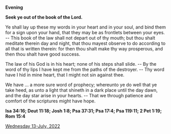 **Evening**

**Seek ye out of the book of the Lord.**
 
Ye shall lay up these my words in your heart and in your soul, and bind them for a sign upon your hand, that they may be as frontlets between your eyes. -- This book of the law shall not depart out of thy mouth; but thou shalt meditate therein day and night, that thou mayest observe to do according to all that is written therein: for then thou shalt make thy way prosperous, and then thou shalt have good success.
 
The law of his God is in his heart; none of his steps shall slide. -- By the word of thy lips I have kept me from the paths of the destroyer. -- Thy word have I hid in mine heart, that I might not sin against thee.
 
We have ... a more sure word of prophecy; whereunto ye do well that ye take heed, as unto a light that shineth in a dark place until the day dawn, and the day star arise in your hearts. -- That we through patience and comfort of the scriptures might have hope.  

**Isa 34:16; Deut 11:18; Josh 1:8; Psa 37:31; Psa 17:4; Psa 119:11; 2 Pet 1:19; Rom 15:4**

[Wednesday 13-July, 2022](https://t.me/daily_light)

